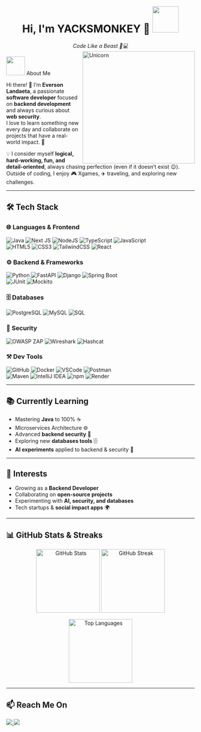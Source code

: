 <h1 align="center">
  Hi, I'm YACKSMONKEY 🍌 
  <img src="https://github.com/user-attachments/assets/96c8349d-8ad3-4578-abcf-0efe97e2675e" width="70">
</h1> 

<div align="center"><em>Code Like a Beast 🦍💻</em></div>

<img align="right" width=300px alt="Unicorn" src="https://media0.giphy.com/media/v1.Y2lkPTc5MGI3NjExdTMxZ3VncHEyeWkxamN5c3lxMGNtM3dmYm9tZTZ4OHFrbnVqbWxrMCZlcD12MV9pbnRlcm5hbF9naWZfYnlfaWQmY3Q9Zw/hD0mNAEuqs1lDJw8rx/giphy.gif" />

<img src="https://github.com/7oSkaaa/7oSkaaa/blob/main/Images/about_me.gif?raw=true" width="50px"> About Me

Hi there! 👋 I’m **Everson Landaeta**, a passionate **software developer** focused on **backend development** and always curious about **web security**.  
I love to learn something new every day and collaborate on projects that have a real-world impact. 🚀  

💡 I consider myself **logical, hard-working, fun, and detail-oriented**, always chasing perfection (even if it doesn’t exist 😉).  
Outside of coding, I enjoy 🎮 Xgames, ✈️ traveling, and exploring new challenges.  

---

## 🛠️ Tech Stack

### 🌐 Languages & Frontend

![Java](https://img.shields.io/badge/Java-007396?style=for-the-badge&logo=java&logoColor=white) 
![Next JS](https://img.shields.io/badge/Next-black?style=for-the-badge&logo=next.js&logoColor=white)
![NodeJS](https://img.shields.io/badge/node.js-6DA55F?style=for-the-badge&logo=node.js&logoColor=white)
![TypeScript](https://img.shields.io/badge/typescript-%23007ACC.svg?style=for-the-badge&logo=typescript&logoColor=white)
![JavaScript](https://img.shields.io/badge/JavaScript-F7DF1E?style=for-the-badge&logo=javascript&logoColor=black)  
![HTML5](https://img.shields.io/badge/HTML5-E34F26?style=for-the-badge&logo=html5&logoColor=white) 
![CSS3](https://img.shields.io/badge/CSS3-1572B6?style=for-the-badge&logo=css3&logoColor=white) 
![TailwindCSS](https://img.shields.io/badge/Tailwind-38B2AC?style=for-the-badge&logo=tailwind-css&logoColor=white) 
![React](https://img.shields.io/badge/React-20232A?style=for-the-badge&logo=react&logoColor=61DAFB)  

### ⚙️ Backend & Frameworks

![Python](https://img.shields.io/badge/Python-3776AB?style=for-the-badge&logo=python&logoColor=white) 
![FastAPI](https://img.shields.io/badge/FastAPI-009688?style=for-the-badge&logo=fastapi&logoColor=white) 
![Django](https://img.shields.io/badge/Django-092E20?style=for-the-badge&logo=django&logoColor=white) 
![Spring Boot](https://img.shields.io/badge/Spring%20Boot-6DB33F?style=for-the-badge&logo=springboot&logoColor=white)  
![JUnit](https://img.shields.io/badge/JUnit-25A162?style=for-the-badge&logo=junit5&logoColor=white) 
![Mockito](https://img.shields.io/badge/Mockito-2A6DB3?style=for-the-badge&logo=java&logoColor=white) 

### 🗄️ Databases
![PostgreSQL](https://img.shields.io/badge/PostgreSQL-316192?style=for-the-badge&logo=postgresql&logoColor=white) 
![MySQL](https://img.shields.io/badge/MySQL-4479A1?style=for-the-badge&logo=mysql&logoColor=white) 
![SQL](https://img.shields.io/badge/SQL-003B57?style=for-the-badge&logo=database&logoColor=white)  

### 🔐 Security
![OWASP ZAP](https://img.shields.io/badge/OWASP%20ZAP-000000?style=for-the-badge&logo=owasp&logoColor=white) 
![Wireshark](https://img.shields.io/badge/Wireshark-1679A7?style=for-the-badge&logo=wireshark&logoColor=white) 
![Hashcat](https://img.shields.io/badge/Hashcat-2C2C2C?style=for-the-badge&logo=lock&logoColor=white)  

### ⚒️ Dev Tools
![GitHub](https://img.shields.io/badge/GitHub-181717?style=for-the-badge&logo=github&logoColor=white) 
![Docker](https://img.shields.io/badge/Docker-2496ED?style=for-the-badge&logo=docker&logoColor=white) 
![VSCode](https://img.shields.io/badge/VSCode-0078d7?style=for-the-badge&logo=visual-studio-code&logoColor=white) 
![Postman](https://img.shields.io/badge/Postman-FF6C37?style=for-the-badge&logo=postman&logoColor=white)  
![Maven](https://img.shields.io/badge/Maven-C71A36?style=for-the-badge&logo=apache-maven&logoColor=white) 
![IntelliJ IDEA](https://img.shields.io/badge/IntelliJ-000000?style=for-the-badge&logo=intellij-idea&logoColor=white) 
![npm](https://img.shields.io/badge/npm-CB3837?style=for-the-badge&logo=npm&logoColor=white) 
![Render](https://img.shields.io/badge/Render-46E3B7?style=for-the-badge&logo=render&logoColor=black)  

---

## 📚 Currently Learning
- Mastering **Java** to 100% ☕  
- Microservices Architecture ⚙️  
- Advanced **backend security** 🔐  
- Exploring new **databases tools** 🗄️  
- **AI experiments** applied to backend & security 🤖  

---

## 🚀 Interests
- Growing as a **Backend Developer**  
- Collaborating on **open-source projects**  
- Experimenting with **AI, security, and databases**  
- Tech startups & **social impact apps** 🌍  

---

## 📊 GitHub Stats & Streaks

<p align="center">
  <img src="https://github-readme-stats.vercel.app/api?username=Yacksmonkey&show_icons=true&theme=react&title_color=FFD700&icon_color=36BCF7&text_color=CCCCCC&bg_color=0D1117" height="170" alt="GitHub Stats"/>
  <img src="https://github-readme-streak-stats.herokuapp.com/?user=Yacksmonkey&theme=react&ring=FFD700&fire=FFD700&currStreakLabel=36BCF7&sideNums=CCCCCC&currStreakNum=FFD700&sideLabels=36BCF7&dates=CCCCCC&background=0D1117" height="170" alt="GitHub Streak"/>
</p>

<p align="center">
  <img src="https://github-readme-stats.vercel.app/api/top-langs/?username=Yacksmonkey&layout=compact&theme=react&title_color=FFD700&text_color=CCCCCC&bg_color=0D1117" height="170" alt="Top Languages"/>
</p>

---

## 📫 Reach Me On
<p>
  <a href="https://www.linkedin.com/in/yacksmonkey" target="_blank">
    <img src="https://img.shields.io/badge/LinkedIn-0A66C2?style=for-the-badge&logo=linkedin&logoColor=white"/>
  </a>
  <a href="yacksmonkey@gmail.com">
    <img src="https://img.shields.io/badge/Gmail-D14836?style=for-the-badge&logo=gmail&logoColor=white"/>
  </a>
</p>
